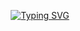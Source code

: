 
<!---------------- Typing SVG ----------------------------------->



<p align="center">
    <a href="https://avatars.githubusercontent.com/u/85664936?v=4">
        <img
            src="https://readme-typing-svg.herokuapp.com?size=35&width=1200&lines=Welcome+To+WhiteDevil+media+codded+by+Karthik_terror-boy..."
            alt="Typing SVG"
        />
    </a>
</p>



